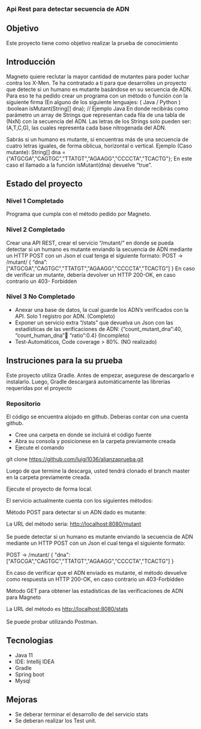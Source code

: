 ### Api Rest para detectar secuencia de ADN

## Objetivo
Este proyecto tiene como objetivo realizar la prueba de conocimiento

## Introducción

Magneto quiere reclutar la mayor cantidad de mutantes para poder luchar contra los X-Men.
Te ha contratado a ti para que desarrolles un proyecto que detecte si un humano es mutante
basándose en su secuencia de ADN.
Para eso te ha pedido crear un programa con un método o función con la siguiente firma (En
alguno de los siguiente lenguajes: ( Java / Python )
:boolean isMutant(String[] dna); // Ejemplo Java
En donde recibirás como parámetro un array de Strings que representan cada fila de una tabla
de (NxN) con la secuencia del ADN. Las letras de los Strings solo pueden ser: (A,T,C,G), las
cuales representa cada base nitrogenada del ADN.

Sabrás si un humano es mutante, si encuentras más de una secuencia de cuatro letras
iguales, de forma oblicua, horizontal o vertical.
Ejemplo (Caso mutante):
String[] dna = {"ATGCGA","CAGTGC","TTATGT","AGAAGG","CCCCTA","TCACTG"};
En este caso el llamado a la función isMutant(dna) devuelve “true”.

## Estado del proyecto

### Nivel 1 Completado
Programa que cumpla con el método pedido por Magneto.

### Nivel 2 Completado
Crear una API REST, crear el servicio “/mutant/” en donde se pueda detectar si un humano es
mutante enviando la secuencia de ADN mediante un HTTP POST con un Json el cual tenga el
siguiente formato:
POST → /mutant/
{
“dna”:["ATGCGA","CAGTGC","TTATGT","AGAAGG","CCCCTA","TCACTG"]
}
En caso de verificar un mutante, debería devolver un HTTP 200-OK, en caso contrario un 403-
Forbidden

### Nivel 3 No Completado
* Anexar una base de datos, la cual guarde los ADN’s verificados con la API.
  Solo 1 registro por ADN. (Completo)
* Exponer un servicio extra “/stats” que devuelva un Json con las estadísticas de las
  verificaciones de ADN: {“count_mutant_dna”:40, “count_human_dna”:100: “ratio”:0.4} (Incompleto)
* Test-Automáticos, Code coverage > 80%. (NO realizado)

## Instruciones para la su prueba

Este proyecto utiliza Gradle. Antes de empezar,
asegurese de descargarlo e instalarlo. Luego, Gradle descargará automáticamente las librerias requeridas por el proyecto

### Repositorio
El código se encuentra alojado en github. Deberas contar con una cuenta github.
* Cree una carpeta en donde se incluirá el código fuente<br>
* Abra su consola y posicionese en la carpeta previamente creada<br>
* Ejecute el comando<br>

git clone https://github.com/luigi1036/alianzaprueba.git<br>

Luego de que termine la descarga, usted tendrá clonado el branch master en la carpeta previamente creada.

Ejecute el proyecto de forma local.

El servicio actualmente cuenta con los siguientes métodos:

Método POST para detectar si un ADN dado es mutante:

La URL del método seria: [http://localhost:8080/mutant](http://localhost:8080/mutant) <br><br> 
Se puede detectar si un humano es mutante enviando la secuencia de ADN mediante un HTTP POST con un Json el cual tenga el siguiente formato:

POST → /mutant/
{
"dna":["ATGCGA","CAGTGC","TTATGT","AGAAGG","CCCCTA","TCACTG"]
}

En caso de verificar que el ADN enviado es mutante, el método devuelve como respuesta un HTTP 200-OK, en caso contrario un 403-Forbidden

Método GET para obtener las estadísticas de las verificaciones de ADN para Magneto

La URL del método es [http://localhost:8080/stats](http://localhost:8080/statss) <br><br>
Se puede probar utilizando Postman.

## Tecnologias

* Java 11
* IDE: Intellij IDEA
* Gradle
* Spring boot
* Mysql


## Mejoras
* Se deberar terminar el desarrollo de del servicio stats
* Se deberan realizar los Test unit.

